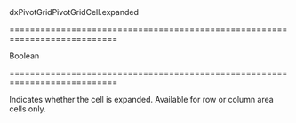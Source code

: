 <!--id-->dxPivotGridPivotGridCell.expanded<!--/id-->
===========================================================================
<!--type-->Boolean<!--/type-->
===========================================================================

<!--shortDescription-->
Indicates whether the cell is expanded. Available for row or column area cells only.
<!--/shortDescription-->

<!--fullDescription-->

<!--/fullDescription-->